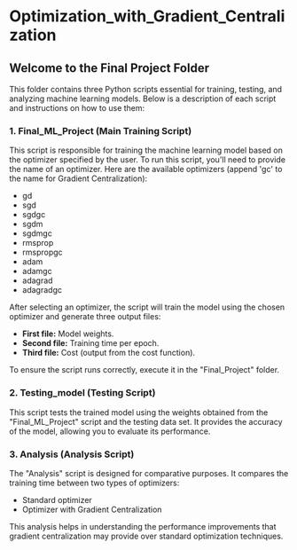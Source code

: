 # Optimization_with_Gradient_Centralization
## Welcome to the Final Project Folder

This folder contains three Python scripts essential for training, testing, and analyzing machine learning models. Below is a description of each script and instructions on how to use them:

### 1. Final_ML_Project (Main Training Script)
This script is responsible for training the machine learning model based on the optimizer specified by the user. To run this script, you'll need to provide the name of an optimizer. Here are the available optimizers (append 'gc' to the name for Gradient Centralization):

- gd
- sgd
- sgdgc
- sgdm
- sgdmgc
- rmsprop
- rmspropgc
- adam
- adamgc
- adagrad
- adagradgc

After selecting an optimizer, the script will train the model using the chosen optimizer and generate three output files:
   - **First file:** Model weights.
   - **Second file:** Training time per epoch.
   - **Third file:** Cost (output from the cost function).

To ensure the script runs correctly, execute it in the "Final_Project" folder.

### 2. Testing_model (Testing Script)
This script tests the trained model using the weights obtained from the "Final_ML_Project" script and the testing data set. It provides the accuracy of the model, allowing you to evaluate its performance.

### 3. Analysis (Analysis Script)
The "Analysis" script is designed for comparative purposes. It compares the training time between two types of optimizers:
   - Standard optimizer
   - Optimizer with Gradient Centralization

This analysis helps in understanding the performance improvements that gradient centralization may provide over standard optimization techniques.

